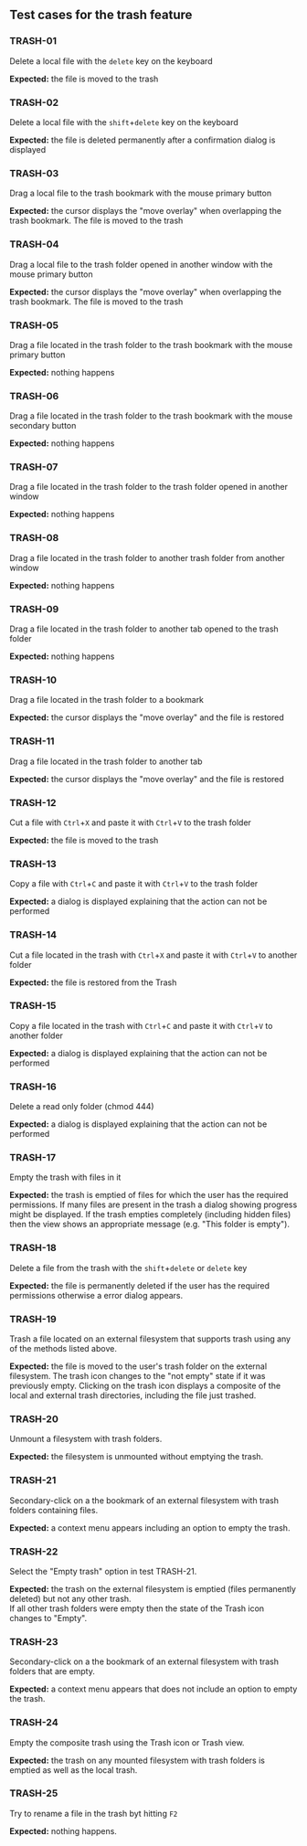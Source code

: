 ## Test cases for the trash feature

### TRASH-01
Delete a local file with the `delete` key on the keyboard

**Expected:** the file is moved to the trash

### TRASH-02
Delete a local file with the `shift`+`delete` key on the keyboard

**Expected:** the file is deleted permanently after a confirmation dialog is displayed

### TRASH-03
Drag a local file to the trash bookmark with the mouse primary button

**Expected:** the cursor displays the "move overlay" when overlapping the trash bookmark. The file is moved to the trash

### TRASH-04
Drag a local file to the trash folder opened in another window  with the mouse primary button

**Expected:** the cursor displays the "move overlay" when overlapping the trash bookmark. The file is moved to the trash

### TRASH-05
Drag a file located in the trash folder to the trash bookmark with the mouse primary button

**Expected:** nothing happens

### TRASH-06
Drag a file located in the trash folder to the trash bookmark with the mouse secondary button

**Expected:** nothing happens

### TRASH-07
Drag a file located in the trash folder to the trash folder opened in another window

**Expected:** nothing happens

### TRASH-08
Drag a file located in the trash folder to another trash folder from another window

**Expected:** nothing happens

### TRASH-09
Drag a file located in the trash folder to another tab opened to the trash folder

**Expected:** nothing happens

### TRASH-10
Drag a file located in the trash folder to a bookmark

**Expected:** the cursor displays the "move overlay" and the file is restored

### TRASH-11
Drag a file located in the trash folder to another tab

**Expected:** the cursor displays the "move overlay" and the file is restored

### TRASH-12
Cut a file with `Ctrl`+`X` and paste it with `Ctrl`+`V` to the trash folder

**Expected:** the file is moved to the trash

### TRASH-13
Copy a file with `Ctrl`+`C` and paste it with `Ctrl`+`V` to the trash folder

**Expected:** a dialog is displayed explaining that the action can not be performed

### TRASH-14
Cut a file located in the trash with `Ctrl`+`X` and paste it with `Ctrl`+`V` to another folder

**Expected:** the file is restored from the Trash

### TRASH-15
Copy a file located in the trash with `Ctrl`+`C` and paste it with `Ctrl`+`V` to another folder

**Expected:** a dialog is displayed explaining that the action can not be performed

### TRASH-16
Delete a read only folder (chmod 444)

**Expected:** a dialog is displayed explaining that the action can not be performed

### TRASH-17 
Empty the trash with files in it

**Expected:** the trash is emptied of files for which the user has the required permissions. If many files are present in the trash a dialog showing progress might be displayed.  If the trash empties completely (including hidden files) then the view shows an appropriate message (e.g. "This folder is empty").

### TRASH-18 
Delete a file from the trash with the `shift`+`delete` or `delete` key

**Expected:** the file is permanently deleted if the user has the required permissions otherwise a error dialog appears.

### TRASH-19 
Trash a file located on an external filesystem that supports trash using any of the methods listed above.

**Expected:** the file is moved to the user's trash folder on the external filesystem.  The trash icon changes to  the "not empty" state if it was previously empty.  Clicking on the trash icon displays a composite of the local and external trash directories, including the file just trashed.

### TRASH-20
Unmount a filesystem with trash folders.

**Expected:** the filesystem is unmounted without emptying the trash.

### TRASH-21
Secondary-click on a the bookmark of an external filesystem with trash folders containing files.

**Expected:** a context menu appears including an option to empty the trash.

### TRASH-22
Select the "Empty trash" option in test TRASH-21.  

**Expected:** the trash on the external filesystem is emptied (files permanently deleted) but not any other trash.  
If all other trash folders were empty then the state of the Trash icon changes to "Empty".

### TRASH-23
Secondary-click on a the bookmark of an external filesystem with trash folders that are empty.

**Expected:** a context menu appears that does not include an option to empty the trash.

### TRASH-24
Empty the composite trash using the Trash icon or Trash view.  

**Expected:** the trash on any mounted filesystem with trash folders is emptied as well as the local trash.

### TRASH-25
Try to rename a file in the trash byt hitting `F2` 

**Expected:** nothing happens.
